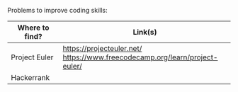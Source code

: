 Problems to improve coding skills:

 

 |  Where to find? | Link(s) |
 | ----- | ----- |
 |  Project Euler | https://projecteuler.net/ <br/> https://www.freecodecamp.org/learn/project-euler/ |
 | Hackerrank | |
